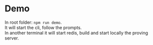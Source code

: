 # Demo

In root folder: `npm run demo`.  
It will start the cli, follow the prompts.  
In another terminal it will start redis, build and start locally the proving server.

